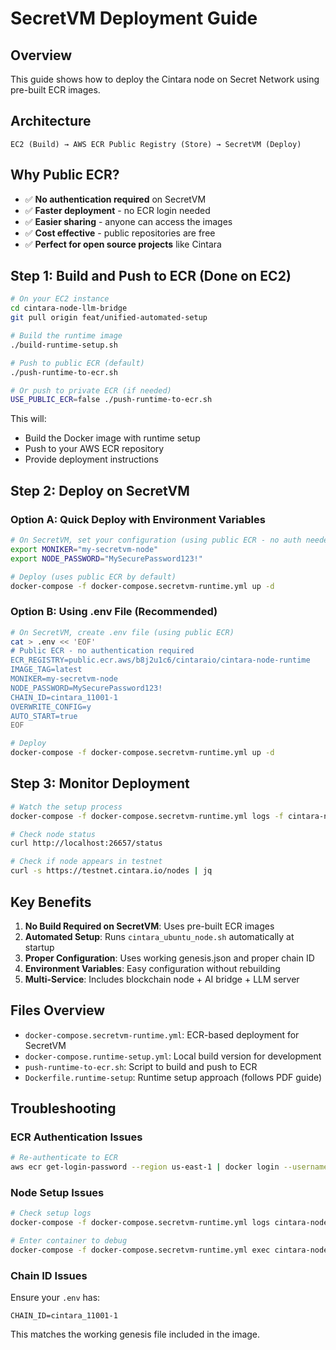 # SecretVM Deployment Guide

## Overview

This guide shows how to deploy the Cintara node on Secret Network using pre-built ECR images.

## Architecture

```
EC2 (Build) → AWS ECR Public Registry (Store) → SecretVM (Deploy)
```

## Why Public ECR?

- ✅ **No authentication required** on SecretVM
- ✅ **Faster deployment** - no ECR login needed
- ✅ **Easier sharing** - anyone can access the images
- ✅ **Cost effective** - public repositories are free
- ✅ **Perfect for open source projects** like Cintara

## Step 1: Build and Push to ECR (Done on EC2)

```bash
# On your EC2 instance
cd cintara-node-llm-bridge
git pull origin feat/unified-automated-setup

# Build the runtime image
./build-runtime-setup.sh

# Push to public ECR (default)
./push-runtime-to-ecr.sh

# Or push to private ECR (if needed)
USE_PUBLIC_ECR=false ./push-runtime-to-ecr.sh
```

This will:
- Build the Docker image with runtime setup
- Push to your AWS ECR repository
- Provide deployment instructions

## Step 2: Deploy on SecretVM

### Option A: Quick Deploy with Environment Variables

```bash
# On SecretVM, set your configuration (using public ECR - no auth needed!)
export MONIKER="my-secretvm-node"
export NODE_PASSWORD="MySecurePassword123!"

# Deploy (uses public ECR by default)
docker-compose -f docker-compose.secretvm-runtime.yml up -d
```

### Option B: Using .env File (Recommended)

```bash
# On SecretVM, create .env file (using public ECR)
cat > .env << 'EOF'
# Public ECR - no authentication required
ECR_REGISTRY=public.ecr.aws/b8j2u1c6/cintaraio/cintara-node-runtime
IMAGE_TAG=latest
MONIKER=my-secretvm-node
NODE_PASSWORD=MySecurePassword123!
CHAIN_ID=cintara_11001-1
OVERWRITE_CONFIG=y
AUTO_START=true
EOF

# Deploy
docker-compose -f docker-compose.secretvm-runtime.yml up -d
```

## Step 3: Monitor Deployment

```bash
# Watch the setup process
docker-compose -f docker-compose.secretvm-runtime.yml logs -f cintara-node-runtime

# Check node status
curl http://localhost:26657/status

# Check if node appears in testnet
curl -s https://testnet.cintara.io/nodes | jq
```

## Key Benefits

1. **No Build Required on SecretVM**: Uses pre-built ECR images
2. **Automated Setup**: Runs `cintara_ubuntu_node.sh` automatically at startup
3. **Proper Configuration**: Uses working genesis.json and proper chain ID
4. **Environment Variables**: Easy configuration without rebuilding
5. **Multi-Service**: Includes blockchain node + AI bridge + LLM server

## Files Overview

- `docker-compose.secretvm-runtime.yml`: ECR-based deployment for SecretVM
- `docker-compose.runtime-setup.yml`: Local build version for development
- `push-runtime-to-ecr.sh`: Script to build and push to ECR
- `Dockerfile.runtime-setup`: Runtime setup approach (follows PDF guide)

## Troubleshooting

### ECR Authentication Issues
```bash
# Re-authenticate to ECR
aws ecr get-login-password --region us-east-1 | docker login --username AWS --password-stdin ACCOUNT_ID.dkr.ecr.us-east-1.amazonaws.com
```

### Node Setup Issues
```bash
# Check setup logs
docker-compose -f docker-compose.secretvm-runtime.yml logs cintara-node-runtime

# Enter container to debug
docker-compose -f docker-compose.secretvm-runtime.yml exec cintara-node-runtime bash
```

### Chain ID Issues
Ensure your `.env` has:
```
CHAIN_ID=cintara_11001-1
```

This matches the working genesis file included in the image.